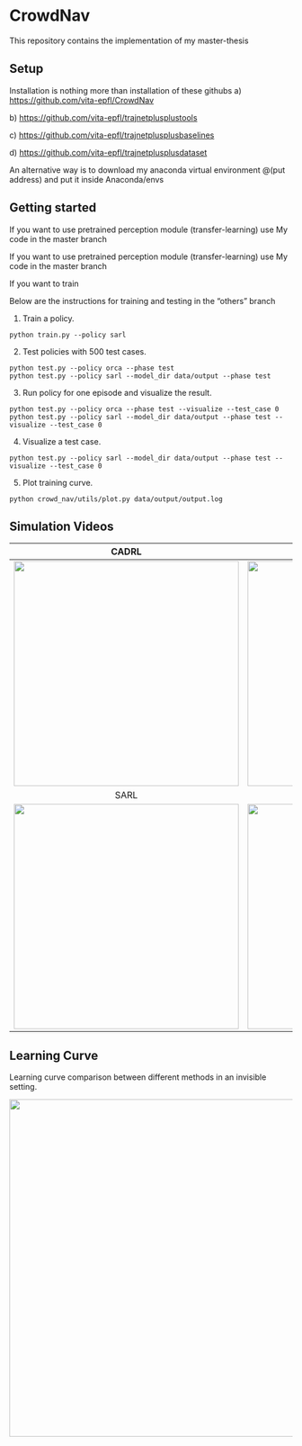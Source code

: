 ﻿# CrowdNav
This repository contains the implementation of my master-thesis



## Setup
 Installation is nothing more than installation of these githubs
 a) https://github.com/vita-epfl/CrowdNav

 b) https://github.com/vita-epfl/trajnetplusplustools

 c) https://github.com/vita-epfl/trajnetplusplusbaselines

 d) https://github.com/vita-epfl/trajnetplusplusdataset

An alternative way is to download my anaconda virtual environment @(put address) and put it inside Anaconda/envs




## Getting started
If you want to use pretrained perception module (transfer-learning) use My code  in the master branch 






If you want to use pretrained perception module (transfer-learning) use My code in the master branch 

If you want to train




Below are the instructions for training and testing in the “others” branch



1. Train a policy.
```
python train.py --policy sarl
```
2. Test policies with 500 test cases.
```
python test.py --policy orca --phase test
python test.py --policy sarl --model_dir data/output --phase test
```
3. Run policy for one episode and visualize the result.
```
python test.py --policy orca --phase test --visualize --test_case 0
python test.py --policy sarl --model_dir data/output --phase test --visualize --test_case 0
```
4. Visualize a test case.
```
python test.py --policy sarl --model_dir data/output --phase test --visualize --test_case 0
```
5. Plot training curve.
```
python crowd_nav/utils/plot.py data/output/output.log
```


## Simulation Videos
CADRL             | LSTM-RL
:-------------------------:|:-------------------------:
<img src="https://i.imgur.com/vrWsxPM.gif" width="400" />|<img src="https://i.imgur.com/6gjT0nG.gif" width="400" />
SARL             |  OM-SARL
<img src="https://i.imgur.com/rUtAGVP.gif" width="400" />|<img src="https://i.imgur.com/UXhcvZL.gif" width="400" />


## Learning Curve
Learning curve comparison between different methods in an invisible setting.

<img src="https://i.imgur.com/l5UC3qa.png" width="600" />


